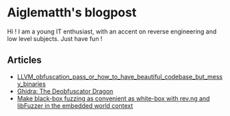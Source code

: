 # Aiglematth's blogpost

Hi ! I am a young IT enthusiast, with an accent on reverse engineering and low level subjects. Just have fun !

## Articles

- [LLVM_obfuscation_pass_or_how_to_have_beautiful_codebase_but_messy_binaries](./LLVM_obfuscation_pass_or_how_to_have_beautiful_codebase_but_messy_binaries/ARTICLE.md)
- [Ghidra: The Deobfuscator Dragon](./Ghidra_The_Deobfuscator_Dragon/ARTICLE_DEOBFUSCATE.md)
- [Make black-box fuzzing as convenient as white-box with rev.ng and libFuzzer in the embedded world context](./make_blackbox_fuzzing_as_convenient_as_whitebox_with_revng_and_libFuzzer_in_the_embedded_world_context/README.md)